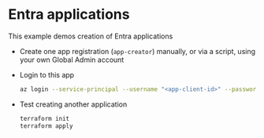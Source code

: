 # Entra applications

This example demos creation of Entra applications

- Create one app registration (`app-creator`) manually, or via a script, using your own Global Admin account
- Login to this app

  ```sh
  az login --service-principal --username "<app-client-id>" --password "<password>" --tenant "<tenant-id>" --allow-no-subscriptions
  ```

- Test creating another application

  ```sh
  terraform init
  terraform apply
  ```